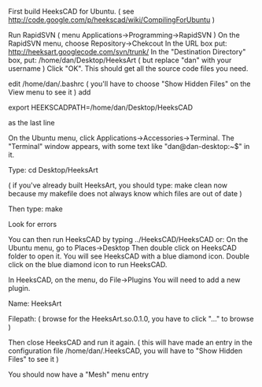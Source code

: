 First build HeeksCAD for Ubuntu. ( see http://code.google.com/p/heekscad/wiki/CompilingForUbuntu )

Run RapidSVN ( menu Applications->Programming->RapidSVN ) On the RapidSVN menu, choose Repository->Chekcout In the URL box put: http://heeksart.googlecode.com/svn/trunk/ In the "Destination Directory" box, put: /home/dan/Desktop/HeeksArt ( but replace "dan" with your username ) Click "OK". This should get all the source code files you need.

edit /home/dan/.bashrc  ( you'll have to choose "Show Hidden Files" on the View menu to see it )
add

export HEEKSCADPATH=/home/dan/Desktop/HeeksCAD

as the last line


On the Ubuntu menu, click Applications->Accessories->Terminal. The "Terminal" window appears, with some text like "dan@dan-desktop:~$" in it.

Type: cd Desktop/HeeksArt

( if you've already built HeeksArt, you should type: make clean    now because my makefile does not always know which files are out of date )

Then type: make

Look for errors

You can then run HeeksCAD by typing ../HeeksCAD/HeeksCAD or:
On the Ubuntu menu, go to Places->Desktop Then double click on HeeksCAD folder to open it. You will see HeeksCAD with a blue diamond icon. Double click on the blue diamond icon to run HeeksCAD.

In HeeksCAD, on the menu, do File->Plugins
You will need to add a new plugin.

Name: HeeksArt

Filepath: ( browse for the HeeksArt.so.0.1.0, you have to click "..." to browse )

Then close HeeksCAD and run it again.
( this will have made an entry in the configuration file /home/dan/.HeeksCAD, you will have to "Show Hidden Files" to see it )

You should now have a "Mesh" menu entry